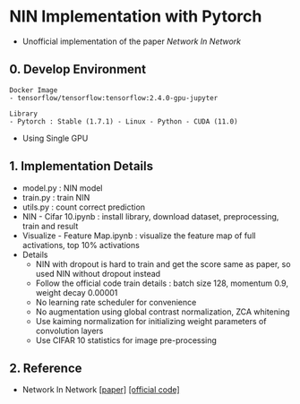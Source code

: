 # NIN Implementation with Pytorch
- Unofficial implementation of the paper *Network In Network*


## 0. Develop Environment
```
Docker Image
- tensorflow/tensorflow:tensorflow:2.4.0-gpu-jupyter

Library
- Pytorch : Stable (1.7.1) - Linux - Python - CUDA (11.0)
```
- Using Single GPU


## 1. Implementation Details
- model.py : NIN model
- train.py : train NIN
- utils.py : count correct prediction
- NIN - Cifar 10.ipynb : install library, download dataset, preprocessing, train and result
- Visualize - Feature Map.ipynb : visualize the feature map of full activations, top 10% activations
- Details
  * NIN with dropout is hard to train and get the score same as paper, so used NIN without dropout instead
  * Follow the official code train details : batch size 128, momentum 0.9, weight decay 0.00001
  * No learning rate scheduler for convenience
  * No augmentation using global contrast normalization, ZCA whitening
  * Use kaiming normalization for initializing weight parameters of convolution layers
  * Use CIFAR 10 statistics for image pre-processing


## 2. Reference
- Network In Network [[paper]](https://arxiv.org/pdf/1312.4400.pdf) [[official code]](https://github.com/mavenlin/cuda-convnet)

